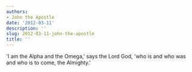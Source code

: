 ```yaml
---
authors:
- John the Apostle
date: '2012-03-11'
description: ''
slug: 2012-03-11-john-the-apostle
title: ''
---
```

'I am the Alpha and the Omega,' says the Lord God, 'who is and who was and who is to come, the Almighty.'



